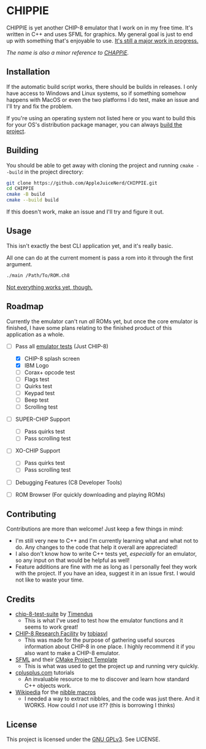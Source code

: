 # CHIPPIE

CHIPPIE is yet another CHIP-8 emulator that I work on in my free time. It's written in C++ and uses SFML for graphics. My general goal is just to end up with something that's enjoyable to use. [It's still a major work in progress.](#roadmap)

*The name is also a minor reference to [CHAPPiE](https://en.wikipedia.org/wiki/Chappie_(film)).*


## Installation

If the automatic build script works, there should be builds in releases. I only have access to Windows and Linux systems, so if something somehow happens with MacOS or even the two platforms I do test, make an issue and I'll try and fix the problem.

If you're using an operating system not listed here or you want to build this for your OS's distribution package manager, you can always [build the project](#building).

## Building
You should be able to get away with cloning the project and running `cmake --build` in the project directory:
```bash
git clone https://github.com/AppleJuiceNerd/CHIPPIE.git
cd CHIPPIE
cmake -B build
cmake --build build
```

If this doesn't work, make an issue and I'll try and figure it out.

## Usage
This isn't exactly the best CLI application yet, and it's really basic.

All one can do at the current moment is pass a rom into it through the first argument.
```bash
./main /Path/To/ROM.ch8
```

[Not everything works yet, though.](#roadmap)

## Roadmap
Currently the emulator can't run *all* ROMs yet, but once the core emulator is finished, I have some plans relating to the finished product of this application as a whole.

- [ ] Pass all [emulator tests](https://github.com/Timendus/chip8-test-suite) (Just CHIP-8)
	- [x] CHIP-8 splash screen
	- [x] IBM Logo
	- [ ] Corax+ opcode test
	- [ ] Flags test
	- [ ] Quirks test
	- [ ] Keypad test
	- [ ] Beep test
	- [ ] Scrolling test
- [ ] SUPER-CHIP Support
	- [ ] Pass quirks test
	- [ ] Pass scrolling test
- [ ] XO-CHIP Support
	- [ ] Pass quirks test
	- [ ] Pass scrolling test
- [ ] Debugging Features (C8 Developer Tools)
- [ ] ROM Browser (For quickly downloading and playing ROMs)


## Contributing

Contributions are more than  welcome! Just keep a few things in mind:

- I'm still very new to C++ and I'm currently learning what and what not to do. Any changes to the code that help it overall are appreciated!
- I also don't know how to write C++ tests yet, *especially* for an emulator, so any input on that would be helpful as well!
- Feature additions are fine with me as long as I personally feel they work with the project. If you have an idea, suggest it in an issue first. I would not like to waste your time.

## Credits
- [chip-8-test-suite](https://github.com/Timendus/chip8-test-suite) by [Timendus](https://github.com/Timendus) 
	- This is what I've used to test how the emulator functions and it seems to work great!
- [CHIP-8 Research Facility](https://chip-8.github.io/) by [tobiasvl](https://github.com/tobiasvl)
	- This was made for the purpose of gathering useful sources information about CHIP-8 in one place. I highly recommend it if you also want to make a CHIP-8 emulator.
- [SFML](https://www.sfml-dev.org/) and their [CMake Project Template](https://github.com/SFML/cmake-sfml-project)
	- This is what was used to get the project up and running very quickly.
- [cplusplus.com](https://cplusplus.com)  tutorials
	- An invaluable resource to me to discover and learn how standard C++ objects work.
- [Wikipedia](https://www.wikipedia.org/) for the [nibble macros](https://en.wikipedia.org/wiki/Nibble#Extracting_a_nibble_from_a_byte)
	- I needed a way to extract nibbles, and the code was just there. And it WORKS. How could I *not* use it?? (this is borrowing I thinks)

## License

This project is licensed under the [GNU GPLv3](https://www.gnu.org/licenses/gpl.html). See LICENSE.

